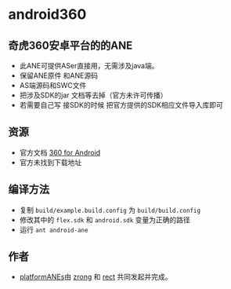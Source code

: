 ﻿android360
=========

## 奇虎360安卓平台的的ANE
* 此ANE可提供ASer直接用，无需涉及java端。
* 保留ANE原件 和ANE源码  
* AS端源码和SWC文件
* 把涉及SDK的jar 文档等去掉（官方未许可传播）
* 若需要自己写  接SDK的时候 把官方提供的SDK相应文件导入库即可

## 资源

* 官方文档 [360 for Android](http://dev.app.360.cn/dev/doc)
*  官方未找到下载地址

## 编译方法
* 复制 `build/example.build.config` 为 `build/build.config`
* 修改其中的 `flex.sdk` 和 `android.sdk` 变量为正确的路径
* 运行 `ant android-ane`


## 作者

* [platformANEs](https://github.com/platformanes)由 [zrong](http://zengrong.net) 和 [rect](http://www.shadowkong.com/) 共同发起并完成。